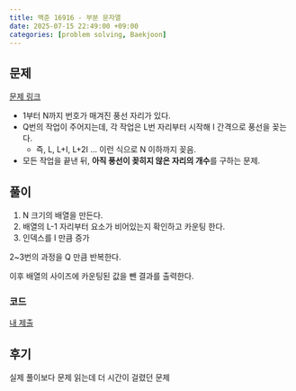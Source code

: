 ```yaml
---
title: 백준 16916 - 부분 문자열
date: 2025-07-15 22:49:00 +09:00
categories: [problem solving, Baekjoon]
---
```

## 문제
[문제 링크](https://www.acmicpc.net/problem/6246)
- 1부터 N까지 번호가 매겨진 풍선 자리가 있다.
- Q번의 작업이 주어지는데, 각 작업은 L번 자리부터 시작해 I 간격으로 풍선을 꽂는다.
  - 즉, L, L+I, L+2I … 이런 식으로 N 이하까지 꽂음.
- 모든 작업을 끝낸 뒤, **아직 풍선이 꽂히지 않은 자리의 개수**를 구하는 문제.

## 풀이
1. N 크기의 배열을 만든다.
2. 배열의 L-1 자리부터 요소가 비어있는지 확인하고 카운팅 한다.
3. 인덱스를 I 만큼 증가  

2~3번의 과정을 Q 만큼 반복한다.  

이후 배열의 사이즈에 카운팅된 값을 뺀 결과를 출력한다.

### 코드
[내 제출](https://www.acmicpc.net/source/96377007)  

## 후기
실제 풀이보다 문제 읽는데 더 시간이 걸렸던 문제